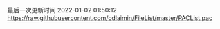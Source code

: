 最后一次更新时间 2022-01-02 01:50:12
https://raw.githubusercontent.com/cdlaimin/FileList/master/PACList.pac

